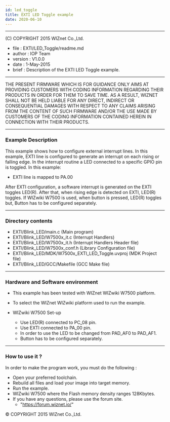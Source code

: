 ```yaml
---
id: led_toggle
title: EXTI LED Toggle example
date: 2020-06-10
--- 
```


******************************************************************************
(C) COPYRIGHT 2015 WIZnet Co.,Ltd.

  * file    : EXTI/LED_Toggle/readme.md
  * author  : IOP Team
  * version : V1.0.0
  * date    : 1-May-2015
  * brief   : Description of the EXTI LED Toggle example.
******************************************************************************
THE PRESENT FIRMWARE WHICH IS FOR GUIDANCE ONLY AIMS AT PROVIDING CUSTOMERS WITH CODING INFORMATION REGARDING THEIR PRODUCTS IN ORDER FOR THEM TO SAVE TIME. AS A RESULT, WIZNET SHALL NOT BE HELD LIABLE FOR ANY DIRECT, INDIRECT OR CONSEQUENTIAL DAMAGES WITH RESPECT TO ANY CLAIMS ARISING FROM THE CONTENT OF SUCH FIRMWARE AND/OR THE USE MADE BY CUSTOMERS OF THE CODING INFORMATION CONTAINED HEREIN IN CONNECTION WITH THEIR PRODUCTS.
******************************************************************************

### Example Description

This example shows how to configure external interrupt lines.
In this example, EXTI line is configured to generate an interrupt on each rising or falling edge. In the interrupt routine a LED connected to a specific GPIO pin is toggled.
In this example:
  - EXTI line is mapped to PA.00

After EXTI configuration, a software interrupt is generated on the EXTI toggles LED(R).
After that, when rising edge is detected on EXTI, LED(R) toggles.
If WIZwiki W7500 is used, when button is pressed, LED(R) toggles but, Button has to be configured separately.

______________________________________________________________________________

### Directory contents

  - EXTI/Blink_LED/main.c                                (Main program)
  - EXTI/Blink_LED/W7500x_it.c                           (Interrupt Handlers)
  - EXTI/Blink_LED/W7500x_it.h                           (Interrupt Handlers Header file)
  - EXTI/Blink_LED/W7500x_conf.h                         (Library Configuration file)
  - EXTI/Blink_LED/MDK/W7500x_EXTI_LED_Toggle.uvproj     (MDK Project file)
  - EXTI/Blink_LED/GCC/Makefile                          (GCC Make file)
______________________________________________________________________________

### Hardware and Software environment

  - This example has been tested with WIZnet WIZwiki W7500 platform.
  - To select the WIZnet WIZwiki platform used to run the example.

  - WIZwiki W7500 Set-up
    - Use LED(R) connected to PC_08 pin.
    - Use EXTI connected to PA_00 pin.
    - In order to use the LED to be changed from PAD_AF0 to PAD_AF1.
    - Button has to be configured separately.
______________________________________________________________________________

### How to use it ?

In order to make the program work, you must do the following :

 - Open your preferred toolchain.
 - Rebuild all files and load your image into target memory.
 - Run the example.
 - WIZwiki W7500 where the Flash memory density ranges 128Kbytes.
 - If you have any questions, please use the forum site.
   - "https://forum.wiznet.io/"

&copy; COPYRIGHT 2015 WIZnet Co.,Ltd.
